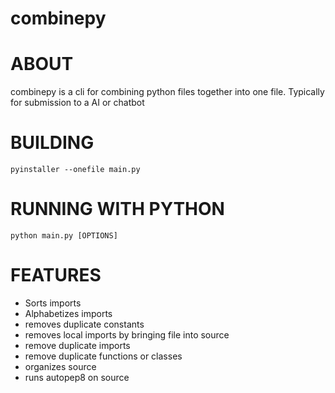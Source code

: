# combinepy

# ABOUT

combinepy is a cli for combining python files together into one file. Typically for submission to a AI or chatbot


# BUILDING

```pyinstaller --onefile main.py```

# RUNNING WITH PYTHON

```python main.py [OPTIONS]```

# FEATURES

- Sorts imports
- Alphabetizes imports 
- removes duplicate constants
- removes local imports by bringing file into source
- remove duplicate imports 
- remove duplicate functions or classes 
- organizes source
- runs autopep8 on source
